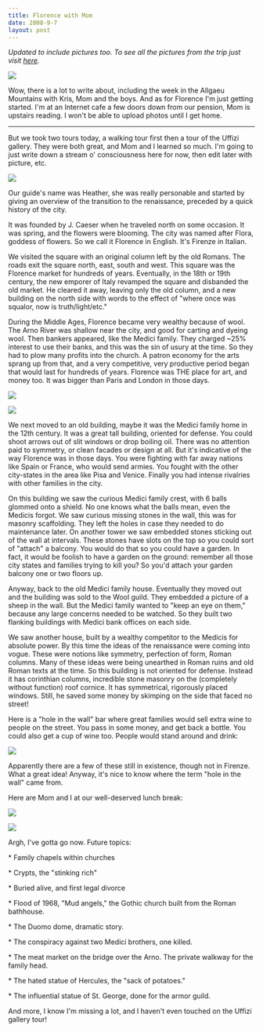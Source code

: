 ```yaml
---
title: Florence with Mom
date: 2008-9-7
layout: post
---
```


_Updated to include pictures too. To see all the pictures from the trip just visit [here](http://www.flickr.com/photos/ripsawridge/sets/72157607284549121/)._
  
  
[![](http://farm3.static.flickr.com/2172/2855358207_70b700aa87_m.jpg)](http://www.flickr.com/photos/ripsawridge/2855358207/)
  
  
Wow, there is a lot to write about, including the week in the Allgaeu
Mountains with Kris, Mom and the boys. And as for Florence I'm just getting
started. I'm at an Internet cafe a few doors down from our pension, Mom
is upstairs reading. I won't be able to upload photos until I get home.
  
---
  
But we took two tours today, a walking tour first then a tour of the Uffizi
gallery. They were both great, and Mom and I learned so much. I'm going
to just write down a stream o' consciousness here for now, then edit later
with picture, etc.
  
  
  
[![](http://farm4.static.flickr.com/3183/2855345311_0a02f64824_m.jpg)](http://www.flickr.com/photos/ripsawridge/2855345311/)
  
  
Our guide's name was Heather, she was really personable and started by
giving an overview of the transition to the renaissance, preceded by a
quick history of the city.
  
  
It was founded by J. Caeser when he traveled north on some occasion. It
was spring, and the flowers were blooming. The city was named after Flora,
goddess of flowers. So we call it Florence in English. It's Firenze in
Italian.
  
  
We visited the square with an original column left by the old Romans.
The roads exit the square north, east, south and west. This square was
the Florence market for hundreds of years. Eventually, in the 18th or 19th
century, the new emporer of Italy revamped the square and disbanded the
old market. He cleared it away, leaving only the old column, and a new
building on the north side with words to the effect of "where once was
squalor, now is truth/light/etc."
  
  
During the Middle Ages, Florence became very wealthy because of wool.
The Arno River was shallow near the city, and good for carting and dyeing
wool. Then bankers appeared, like the Medici family. They charged ~25%
interest to use their banks, and this was the sin of usury at the time.
So they had to plow many profits into the church. A patron economy for
the arts sprang up from that, and a very competitive, very productive period
began that would last for hundreds of years. Florence was THE place for
art, and money too. It was bigger than Paris and London in those days.
  
  
[![](http://farm4.static.flickr.com/3198/2855346343_3feae9c6d1_m.jpg)](http://www.flickr.com/photos/ripsawridge/2855346343/)
  
[![](http://farm4.static.flickr.com/3043/2855347537_f4623498db_m.jpg)](http://www.flickr.com/photos/ripsawridge/2855347537/)
  
  
We next moved to an old building, maybe it was the Medici family home
in the 12th century. It was a great tall building, oriented for defense.
You could shoot arrows out of slit windows or drop boiling oil. There was
no attention paid to symmetry, or clean facades or design at all. But it's
indicative of the way Florence was in those days. You were fighting with
far away nations like Spain or France, who would send armies. You fought
with the other city-states in the area like Pisa and Venice. Finally you
had intense rivalries with other families in the city.
  
  
On this building we saw the curious Medici family crest, with 6 balls
glommed onto a shield. No one knows what the balls mean, even the Medicis
forgot. We saw curious missing stones in the wall, this was for masonry
scaffolding. They left the holes in case they needed to do maintenance
later. On another tower we saw embedded stones sticking out of the wall
at intervals. These stones have slots on the top so you could sort of "attach"
a balcony. You would do that so you could have a garden. In fact, it would
be foolish to have a garden on the ground: remember all those city states
and families trying to kill you? So you'd attach your garden balcony one
or two floors up.
  
  
Anyway, back to the old Medici family house. Eventually they moved out
and the building was sold to the Wool guild. They embedded a picture of
a sheep in the wall. But the Medici family wanted to "keep an eye on them,"
because any large concerns needed to be watched. So they built two flanking
buildings with Medici bank offices on each side.
  
  
We saw another house, built by a wealthy competitor to the Medicis for
absolute power. By this time the ideas of the renaissance were coming into
vogue. These were notions like symmetry, perfection of form, Roman columns.
Many of these ideas were being unearthed in Roman ruins and old Roman texts
at the time. So this building is not oriented for defense. Instead it has
corinthian columns, incredible stone masonry on the (completely without
function) roof cornice. It has symmetrical, rigorously placed windows.
Still, he saved some money by skimping on the side that faced no street!
  
  
Here is a "hole in the wall" bar where great families would sell extra
wine to people on the street. You pass in some money, and get back a bottle.
You could also get a cup of wine too. People would stand around and drink:
  
  
[![](http://farm3.static.flickr.com/2136/2855349131_c99160d938_m.jpg)](http://www.flickr.com/photos/ripsawridge/2855349131/)
  
  
Apparently there are a few of these still in existence, though not in
Firenze. What a great idea! Anyway, it's nice to know where the term "hole
in the wall" came from.
  
  
Here are Mom and I at our well-deserved lunch break:
  
[![](http://farm4.static.flickr.com/3117/2855358925_41c038f7c7_m.jpg)](http://www.flickr.com/photos/ripsawridge/2855358925/)
  
[![](http://farm4.static.flickr.com/3210/2855359295_961740de0b_m.jpg)](http://www.flickr.com/photos/ripsawridge/2855359295/)
  
  
Argh, I've gotta go now. Future topics:
  
  
\* Family chapels within churches
  
\* Crypts, the "stinking rich"
  
\* Buried alive, and first legal divorce
  
\* Flood of 1968, "Mud angels," the Gothic church built from the Roman
bathhouse.
  
\* The Duomo dome, dramatic story.
  
\* The conspiracy against two Medici brothers, one killed.
  
\* The meat market on the bridge over the Arno. The private walkway for
the family head.
  
\* The hated statue of Hercules, the "sack of potatoes."
  
\* The influential statue of St. George, done for the armor guild.
  
  
And more, I know I'm missing a lot, and I haven't even touched on the
Uffizi gallery tour!
